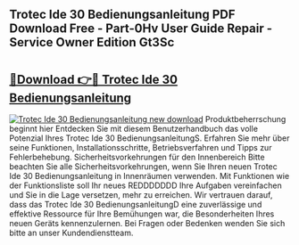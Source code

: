 ## Trotec Ide 30 Bedienungsanleitung PDF Download Free - Part-0Hv User Guide Repair - Service Owner Edition Gt3Sc

# <h2><a href="http://df002n.blite.top/?on=Trotec+Ide+30+Bedienungsanleitung">🔗Download 👉🔴 Trotec Ide 30 Bedienungsanleitung</a></h2>

[![Trotec Ide 30 Bedienungsanleitung new download](https://i.imgur.com/lujVjoI.png)](http://df002n.blite.top/?on=Trotec+Ide+30+Bedienungsanleitung)
Produktbeherrschung beginnt hier Entdecken Sie mit diesem Benutzerhandbuch das volle Potenzial Ihres Trotec Ide 30 BedienungsanleitungS. Erfahren Sie mehr über seine Funktionen, Installationsschritte, Betriebsverfahren und Tipps zur Fehlerbehebung. Sicherheitsvorkehrungen für den Innenbereich Bitte beachten Sie alle Sicherheitsvorkehrungen, wenn Sie Ihren neuen Trotec Ide 30 Bedienungsanleitung in Innenräumen verwenden. Mit Funktionen wie der Funktionsliste soll Ihr neues REDDDDDDD Ihre Aufgaben vereinfachen und Sie in die Lage versetzen, mehr zu erreichen. Wir vertrauen darauf, dass das Trotec Ide 30 BedienungsanleitungD eine zuverlässige und effektive Ressource für Ihre Bemühungen war, die Besonderheiten Ihres neuen Geräts kennenzulernen. Bei Fragen oder Bedenken wenden Sie sich bitte an unser Kundendienstteam.

